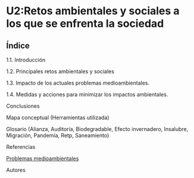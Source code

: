 # U2:Retos ambientales y sociales a los que se enfrenta la sociedad  


## Índice 

1.1. Introducción

1.2. Principales retos ambientales y sociales

1.3. Impacto de los actuales problemas medioambientales.

1.4. Medidas y acciones para minimizar los impactos ambientales.
 
Conclusiones

Mapa conceptual (Herramientas utilizada)

Glosario (Alianza, Auditoría, Biodegradable, Efecto invernadero, Insalubre, Migración, Pandemía, Retp, Saneamiento)

Referencias

[Problemas medioambientales](https://www.ecolatras.es/blog/cambio-climatico/problemas-medioambientales-del-planeta)

Autores

